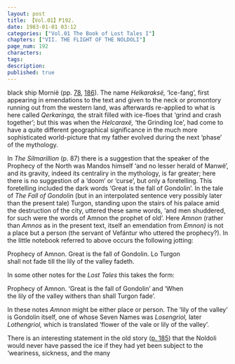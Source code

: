 ```yaml
---
layout: post
title: 【Vol.01】P192.
date: 1983-01-01 03:12
categories: ["Vol.01 The Book of Lost Tales I"]
chapters: ["VII. THE FLIGHT OF THE NOLDOLI"]
page_num: 192
characters: 
tags: 
description: 
published: true
---
```


<p style="text-indent: 0;">
black ship Mornië (pp. <a href="{{site.baseurl}}/vol01-p78">78</a>, <a href="{{site.baseurl}}/vol01-p186">186</a>). The name <I>Helkaraksë, </I>‘Ice-fang’, first appearing in emendations to the text and given to the neck or promontory running out from the western land, was afterwards re-applied to what is here called <I>Qerkaringa, </I>the strait filled with ice-floes that ‘grind and crash together’; but this was when the <I>Helcaraxë, </I>‘the Grinding Ice’, had come to have a quite different geographical significance in the much more sophisticated world-picture that my father evolved during the next ‘phase’ of the mythology.
</p>

In <I>The Silmarillion </I>(p. 87) there is a suggestion that the speaker of the Prophecy of the North was Mandos himself ‘and no lesser herald of Manwë’, and its gravity, indeed its centraliry in the mythology, is far greater; here there is no suggestion of a ‘doom’ or ‘curse’, but only a foretelling. This foretelling included the dark words ‘Great is the fall of Gondolin’. In the tale of <I>The Fall of Gondolin </I>(but in an interpolated sentence very possibly later than the present tale) Turgon, standing upon the stairs of his palace amid the destruction of the city, uttered these same words, ‘and men shuddered, for such were the words of Amnon the prophet of old’. Here <I>Amnon </I>(rather than <I>Amnos </I>as in the present text, itself an emendation from <I>Emnon) </I>is not a place but a person (the servant of Vefántur who uttered the prophecy?). In the little notebook referred to above occurs the following jotting:

Prophecy of Amnon. Great is the fall of Gondolin. Lo Turgon<BR>shall not fade till the lily of the valley fadeth.

In some other notes for the <I>Lost Tales </I>this takes the form:

Prophecy of Amnon. ‘Great is the fall of Gondolin’ and ‘When<BR>the lily of the valley withers than shall Turgon fade’.

In these notes <I>Amnon </I>might be either place or person. The ‘lily of the valley’ is Gondolin itself, one of whose Seven Names was <I>Losengriol, </I>later <I>Lothengriol, </I>which is translated ‘flower of the vale or lily of the valley’.

There is an interesting statement in the old story ([p. 185]({{site.baseurl}}/vol01-p185)) that the Noldoli would never have passed the ice if they had yet been subject to the ‘weariness, sickness, and the many

